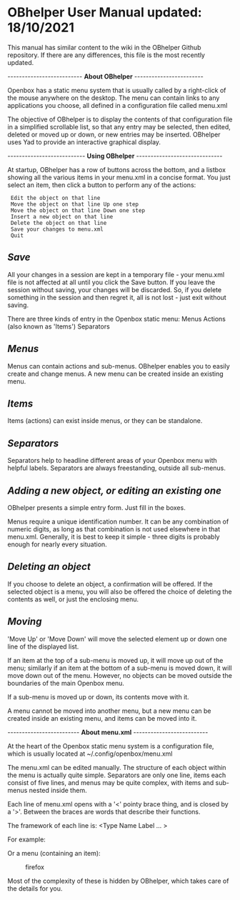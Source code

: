 # OBhelper User Manual				updated: 18/10/2021
This manual has similar content to the wiki in the OBhelper Github repository.
If there are any differences, this file is the most recently updated.

-------------------------- **About OBhelper** ------------------------

Openbox has a static menu system that is usually called by a right-click of the mouse anywhere on the desktop. The menu can contain links to any applications you choose, all defined in a configuration file called menu.xml

The objective of OBhelper is to display the contents of that configuration file in a simplified scrollable list, so that any entry may be selected, then edited, deleted or moved up or down, or new entries may be inserted. OBhelper uses Yad to provide an interactive graphical display.

--------------------------- **Using OBhelper** ------------------------------

At startup, OBhelper has a row of buttons across the bottom, and a listbox showing all the various items in your menu.xml in a concise format. You just select an item, then click a button to perform any of the actions:

     Edit the object on that line
     Move the object on that line Up one step
     Move the object on that line Down one step
     Insert a new object on that line
     Delete the object on that line
     Save your changes to menu.xml
     Quit

*Save*
----
All your changes in a session are kept in a temporary file - your menu.xml file is not affected at all until you click the Save button. If you leave the session without saving, your changes will be discarded. So, if you delete something in the session and then regret it, all is not lost - just exit without saving.

There are three kinds of entry in the Openbox static menu:
   Menus
   Actions (also known as 'Items')
   Separators

*Menus*
-----
Menus can contain actions and sub-menus. OBhelper enables you to easily create and change menus. A new menu can be created inside an existing menu.

*Items*
-----
Items (actions) can exist inside menus, or they can be standalone.

*Separators*
----------
Separators help to headline different areas of your Openbox menu with helpful labels. Separators are always freestanding, outside all sub-menus.

*Adding a new object, or editing an existing one*
-----------------------------------------------
OBhelper presents a simple entry form. Just fill in the boxes.

Menus require a unique identification number. It can be any combination of numeric digits, as long as that combination is not used elsewhere in that menu.xml. Generally, it is best to keep it simple - three digits is probably enough for nearly every situation.

*Deleting an object*
------------------
If you choose to delete an object, a confirmation will be offered. If the selected object is a menu, you will also be offered the choice of deleting the contents as well, or just the enclosing menu.

*Moving*
------
'Move Up' or 'Move Down' will move the selected element up or down one line of the displayed list.

If an item at the top of a sub-menu is moved up, it will move up out of the menu; similarly if an item at the bottom of a sub-menu is moved down, it will move down out of the menu. However, no objects can be moved outside the boundaries of the main Openbox menu.

If a sub-menu is moved up or down, its contents move with it.

A menu cannot be moved into another menu, but a new menu can be created inside an existing menu, and items can be moved into it.

------------------------- **About menu.xml** --------------------------

At the heart of the Openbox static menu system is a configuration file, which is usually located at ~/.config/openbox/menu.xml

The menu.xml can be edited manually. The structure of each object within the menu is actually quite simple. Separators are only one line, items each consist of five lines, and menus may be quite complex, with items and sub-menus nested inside them.

Each line of menu.xml opens with a '<' pointy brace thing, and is closed by a '>'. Between the braces are words that describe their functions.

The framework of each line is:
   <Type Name Label ... >

   For example:
   <separator label="Internet"/>

   Or a menu (containing an item):
   <menu id="root-menu-123456" label="Browsers">
      <item label="Firefox">
         <action name="Execute">
            <execute>firefox</execute>
         </action>
      </item>
   </menu>

Most of the complexity of these is hidden by OBhelper, which takes care of the details for you.